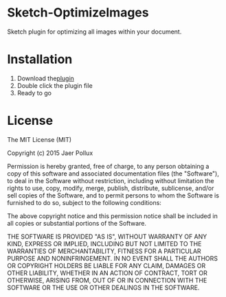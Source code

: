 # Sketch-OptimizeImages
Sketch plugin for optimizing all images within your document.


# Installation
1. Download the[plugin](https://github.com/peerjollux/Sketch-OptimizeImages/master "Sketch Optimize Images plugin")
2. Double click the plugin file
3. Ready to go


# License
The MIT License (MIT)

Copyright (c) 2015 Jaer Pollux

Permission is hereby granted, free of charge, to any person obtaining a copy of this software and associated documentation files (the "Software"), to deal in the Software without restriction, including without limitation the rights to use, copy, modify, merge, publish, distribute, sublicense, and/or sell copies of the Software, and to permit persons to whom the Software is furnished to do so, subject to the following conditions:

The above copyright notice and this permission notice shall be included in all copies or substantial portions of the Software.

THE SOFTWARE IS PROVIDED "AS IS", WITHOUT WARRANTY OF ANY KIND, EXPRESS OR IMPLIED, INCLUDING BUT NOT LIMITED TO THE WARRANTIES OF MERCHANTABILITY, FITNESS FOR A PARTICULAR PURPOSE AND NONINFRINGEMENT. IN NO EVENT SHALL THE AUTHORS OR COPYRIGHT HOLDERS BE LIABLE FOR ANY CLAIM, DAMAGES OR OTHER LIABILITY, WHETHER IN AN ACTION OF CONTRACT, TORT OR OTHERWISE, ARISING FROM, OUT OF OR IN CONNECTION WITH THE SOFTWARE OR THE USE OR OTHER DEALINGS IN THE SOFTWARE.
